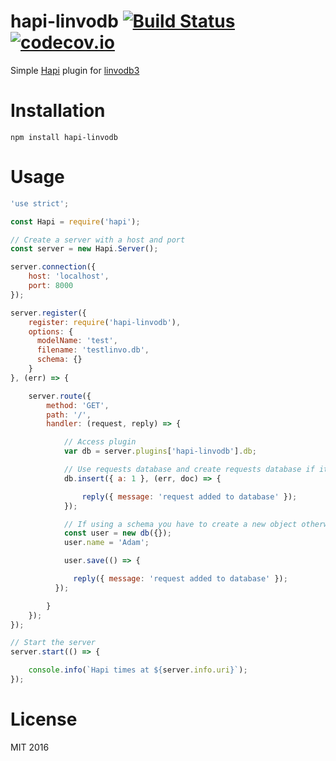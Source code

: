 # hapi-linvodb [![Build Status](https://travis-ci.org/lokenx/hapi-linvodb.svg?branch=master)](https://travis-ci.org/lokenx/hapi-linvodb) [![codecov.io](https://codecov.io/github/lokenx/hapi-linvodb/coverage.svg?branch=master)](https://codecov.io/github/lokenx/hapi-linvodb?branch=master)

Simple [Hapi](http://hapijs.com/) plugin for [linvodb3](https://github.com/Ivshti/linvodb3)

# Installation

```
npm install hapi-linvodb
```

# Usage

```js
'use strict';

const Hapi = require('hapi');

// Create a server with a host and port
const server = new Hapi.Server();

server.connection({
    host: 'localhost',
    port: 8000
});

server.register({
    register: require('hapi-linvodb'),
    options: {
      modelName: 'test',
      filename: 'testlinvo.db',
      schema: {}
    }
}, (err) => {

    server.route({
        method: 'GET',
        path: '/',
        handler: (request, reply) => {

            // Access plugin
            var db = server.plugins['hapi-linvodb'].db;

            // Use requests database and create requests database if it does not exist
            db.insert({ a: 1 }, (err, doc) => {

                reply({ message: 'request added to database' });
            });

            // If using a schema you have to create a new object otherwise it's ignored
            const user = new db({});
            user.name = 'Adam';

            user.save(() => {

              reply({ message: 'request added to database' });
          });

        }
    });
});

// Start the server
server.start(() => {

    console.info(`Hapi times at ${server.info.uri}`);
});
```

# License

MIT 2016
